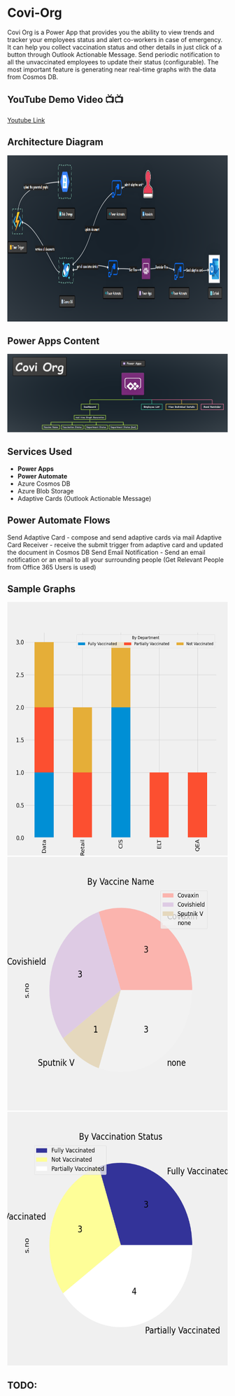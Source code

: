 # Covi-Org
Covi Org is a Power App that provides you the ability to view trends and tracker your employees status and alert co-workers in case of emergency. It can help you collect vaccination status and other details in just click of a button through Outlook Actionable Message. Send periodic notification to all the unvaccinated employees to update their status (configurable). The most important feature is generating near real-time graphs with the data from Cosmos DB.

## YouTube Demo Video 📺📺

[Youtube Link](https://youtube.com)

## Architecture Diagram
<img src="https://github.com/Santhoshkumard11/Covi-Org/blob/main/images/architecture_diagram.png" height="380" width="1300" alt="architecture diagram">

## Power Apps Content
<img src="https://github.com/Santhoshkumard11/Covi-Org/blob/main/images/flow_diagram.png" alt="Content">


## Services Used
- __Power Apps__
- __Power Automate__
- Azure Cosmos DB
- Azure Blob Storage
- Adaptive Cards (Outlook Actionable Message)

## Power Automate Flows
Send Adaptive Card - compose and send adaptive cards via mail
Adaptive Card Receiver - receive the submit trigger from adaptive card and updated the document in Cosmos DB
Send Email Notification - Send an email notification or an email to all your surrounding people (Get Relevant People from Office 365 Users is used) 


## Sample Graphs
<img src="https://github.com/Santhoshkumard11/Covi-Org/blob/main/images/graph-1.png" height="580" alt="Content">

<img src="https://github.com/Santhoshkumard11/Covi-Org/blob/main/images/graph-2.png" height="580" alt="Content">

<img src="https://github.com/Santhoshkumard11/Covi-Org/blob/main/images/graph-3.png" height="580" alt="Content">

## TODO:

